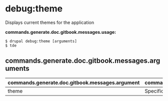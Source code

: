 # debug:theme
Displays current themes for the application

**commands.generate.doc.gitbook.messages.usage:**
```
$ drupal debug:theme [arguments]
$ tde  
```

## commands.generate.doc.gitbook.messages.arguments
commands.generate.doc.gitbook.messages.argument | commands.generate.doc.gitbook.messages.details
---------|-------------
theme | Specific theme to debug
